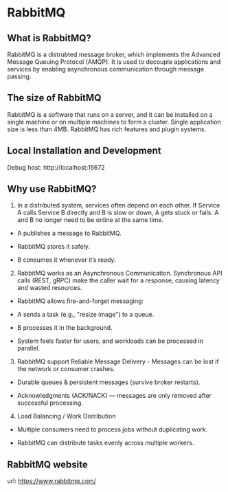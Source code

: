 # RabbitMQ 

## What is RabbitMQ?

RabbitMQ is a distrubted message broker, which implements the Advanced Message Queuing Protocol (AMQP). It is used to decouple applications and services by enabling asynchronous communication through message passing.

## The size of RabbitMQ

RabbitMQ is a software that runs on a server, and it can be installed on a single machine or on multiple machines to form a cluster. Single application size is less than 4MB. RabbitMQ has rich features and plugin systems.


## Local Installation and Development

Debug host: http://localhost:15672


## Why use RabbitMQ?

1. In a distributed system, services often depend on each other. If Service A calls Service B directly and B is slow or down, A gets stuck or fails. A and B no longer need to be online at the same time.

- A publishes a message to RabbitMQ.

- RabbitMQ stores it safely.

- B consumes it whenever it’s ready.


2. RabbitMQ works as an Asynchronous Communication. Synchronous API calls (REST, gRPC) make the caller wait for a response, causing latency and wasted resources.

- RabbitMQ allows fire-and-forget messaging:

- A sends a task (e.g., "resize image") to a queue.

- B processes it in the background.

- System feels faster for users, and workloads can be processed in parallel.


3. RabbitMQ support Reliable Message Delivery - Messages can be lost if the network or consumer crashes.

- Durable queues & persistent messages (survive broker restarts).

- Acknowledgments (ACK/NACK) — messages are only removed after successful processing.

4. Load Balancing / Work Distribution

- Multiple consumers need to process jobs without duplicating work.

- RabbitMQ can distribute tasks evenly across multiple workers.


## RabbitMQ website

url: https://www.rabbitmq.com/
